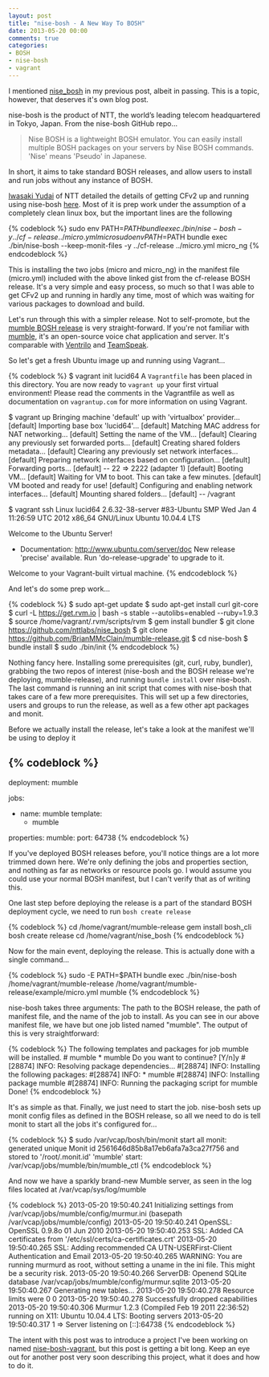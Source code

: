 ```yaml
---
layout: post
title: "nise-bosh - A New Way To BOSH"
date: 2013-05-20 00:00
comments: true
categories: 
- BOSH
- nise-bosh
- vagrant
---
```


I mentioned <a href="https://github.com/nttlabs/nise_bosh" target="_blank">nise_bosh</a> in my previous post, albeit in passing. This is a topic, however, that deserves it's own blog post.

nise-bosh is the product of NTT, the world’s leading telecom headquartered in Tokyo, Japan. From the nise-bosh GitHub repo...

> Nise BOSH is a lightweight BOSH emulator. You can easily install multiple BOSH packages on your servers by Nise BOSH commands. 'Nise' means 'Pseudo' in Japanese.

In short, it aims to take standard BOSH releases, and allow users to install and run jobs without any instance of BOSH. 

<a href="https://twitter.com/I_Yudai" target="_blank">Iwasaki Yudai</a> of NTT detailed the details of getting CFv2 up and running using nise-bosh <a href="https://gist.github.com/yudai/5553213" target="_blank">here</a>. Most of it is prep work under the assumption of a completely clean linux box, but the important lines are the following

{% codeblock %}
sudo env PATH=$PATH bundle exec ./bin/nise-bosh -y ../cf-release ../micro.yml micro
sudo env PATH=$PATH bundle exec ./bin/nise-bosh --keep-monit-files -y ../cf-release ../micro.yml micro_ng
{% endcodeblock %}

This is installing the two jobs (micro and micro_ng) in the manifest file (micro.yml) included with the above linked gist from the cf-release BOSH release. It's a very simple and easy process, so much so that I was able to get CFv2 up and running in hardly any time, most of which was waiting for various packages to download and build.

Let's run through this with a simpler release. Not to self-promote, but the <a href="https://github.com/BrianMMcClain/mumble-release" target="_blank">mumble BOSH release</a> is very straight-forward. If you're not familiar with <a href="http://mumble.sourceforge.net/" target="_blank">mumble</a>, it's an open-source voice chat application and server. It's comparable with <a href="http://www.ventrilo.com/" target="_blank">Ventrilo</a> and <a href="http://www.teamspeak.us/" target="_blank">TeamSpeak</a>.

So let's get a fresh Ubuntu image up and running using Vagrant...

{% codeblock %}
$ vagrant init lucid64
A `Vagrantfile` has been placed in this directory. You are now
ready to `vagrant up` your first virtual environment! Please read
the comments in the Vagrantfile as well as documentation on
`vagrantup.com` for more information on using Vagrant.


$ vagrant up
Bringing machine 'default' up with 'virtualbox' provider...
[default] Importing base box 'lucid64'...
[default] Matching MAC address for NAT networking...
[default] Setting the name of the VM...
[default] Clearing any previously set forwarded ports...
[default] Creating shared folders metadata...
[default] Clearing any previously set network interfaces...
[default] Preparing network interfaces based on configuration...
[default] Forwarding ports...
[default] -- 22 => 2222 (adapter 1)
[default] Booting VM...
[default] Waiting for VM to boot. This can take a few minutes.
[default] VM booted and ready for use!
[default] Configuring and enabling network interfaces...
[default] Mounting shared folders...
[default] -- /vagrant


$ vagrant ssh
Linux lucid64 2.6.32-38-server #83-Ubuntu SMP Wed Jan 4 11:26:59 UTC 2012 x86_64 GNU/Linux
Ubuntu 10.04.4 LTS

Welcome to the Ubuntu Server!
 * Documentation:  http://www.ubuntu.com/server/doc
New release 'precise' available.
Run 'do-release-upgrade' to upgrade to it.

Welcome to your Vagrant-built virtual machine.
{% endcodeblock %}

And let's do some prep work...

{% codeblock %}
$ sudo apt-get update
$ sudo apt-get install curl git-core
$ curl -L https://get.rvm.io | bash -s stable --autolibs=enabled --ruby=1.9.3
$ source /home/vagrant/.rvm/scripts/rvm
$ gem install bundler
$ git clone https://github.com/nttlabs/nise_bosh
$ git clone https://github.com/BrianMMcClain/mumble-release.git
$ cd nise-bosh
$ bundle install
$ sudo ./bin/init
{% endcodeblock %}

Nothing fancy here. Installing some prerequisites (git, curl, ruby, bundler), grabbing the two repos of interest (nise-bosh and the BOSH release we're deploying, mumble-release), and running `bundle install` over nise-bosh. The last command is running an init script that comes with nise-bosh that takes care of a few more prerequisites. This will set up a few directories, users and groups to run the release, as well as a few other apt packages and monit.

Before we actually install the release, let's take a look at the manifest we'll be using to deploy it

{% codeblock %}
---
deployment: mumble

jobs: 
- name: mumble
  template:
  - mumble

properties:
    mumble:
        port: 64738
{% endcodeblock %}

If you've deployed BOSH releases before, you'll notice things are a lot more trimmed down here. We're only defining the jobs and properties section, and nothing as far as networks or resource pools go. I would assume you could use your normal BOSH manifest, but I can't verify that as of writing this.

One last step before deploying the release is a part of the standard BOSH deployment cycle, we need to run `bosh create release`

{% codeblock %}
cd /home/vagrant/mumble-release
gem install bosh_cli
bosh create release
cd /home/vagrant/nise_bosh
{% endcodeblock %}

Now for the main event, deploying the release. This is actually done with a single command...

{% codeblock %}
sudo -E PATH=$PATH bundle exec ./bin/nise-bosh /home/vagrant/mumble-release /home/vagrant/mumble-release/example/micro.yml mumble
{% endcodeblock %}

nise-bosh takes three arguments: The path to the BOSH release, the path of manifest file, and the name of the job to install. As you can see in our above manifest file, we have but one job listed named "mumble". The output of this is very straightforward:

{% codeblock %}
The following templates and packages for job mumble will be installed.
    # mumble
        * mumble
Do you want to continue? [Y/n]y
#[28874] INFO: Resolving package dependencies...
#[28874] INFO: Installing the following packages:
#[28874] INFO:  * mumble
#[28874] INFO: Installing package mumble
#[28874] INFO: Running the packaging script for mumble
Done!
{% endcodeblock %}

It's as simple as that. Finally, we just need to start the job. nise-bosh sets up monit config files as defined in the BOSH release, so all we need to do is tell monit to start all the jobs it's configured for...

{% codeblock %}
$ sudo /var/vcap/bosh/bin/monit start all
monit: generated unique Monit id 2561646d85b8a17eb6afa7a3ca27f756 and stored to '/root/.monit.id'
'mumble' start: /var/vcap/jobs/mumble/bin/mumble_ctl
{% endcodeblock %}

And now we have a sparkly brand-new Mumble server, as seen in the log files located at /var/vcap/sys/log/mumble

{% codeblock %}
<W>2013-05-20 19:50:40.241 Initializing settings from /var/vcap/jobs/mumble/config/murmur.ini (basepath /var/vcap/jobs/mumble/config)
<W>2013-05-20 19:50:40.241 OpenSSL: OpenSSL 0.9.8o 01 Jun 2010
<W>2013-05-20 19:50:40.253 SSL: Added CA certificates from '/etc/ssl/certs/ca-certificates.crt'
<W>2013-05-20 19:50:40.265 SSL: Adding recommended CA UTN-USERFirst-Client Authentication and Email
<C>2013-05-20 19:50:40.265 WARNING: You are running murmurd as root, without setting a uname in the ini file. This might be a security risk.
<W>2013-05-20 19:50:40.266 ServerDB: Openend SQLite database /var/vcap/jobs/mumble/config/murmur.sqlite
<W>2013-05-20 19:50:40.267 Generating new tables...
<W>2013-05-20 19:50:40.278 Resource limits were 0 0
<W>2013-05-20 19:50:40.278 Successfully dropped capabilities
<W>2013-05-20 19:50:40.306 Murmur 1.2.3 (Compiled Feb 19 2011 22:36:52) running on X11: Ubuntu 10.04.4 LTS: Booting servers
<W>2013-05-20 19:50:40.317 1 => Server listening on [::]:64738
{% endcodeblock %}

The intent with this post was to introduce a project I've been working on named <a href="https://github.com/BrianMMcClain/nise-bosh-vagrant" target="_blank">nise-bosh-vagrant</a>, but this post is getting a bit long. Keep an eye out for another post very soon describing this project, what it does and how to do it.